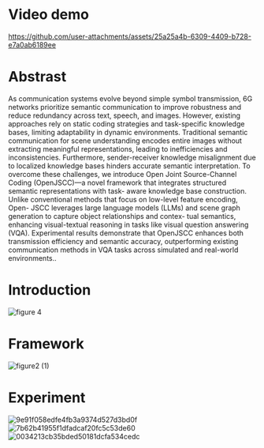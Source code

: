 # Video demo
https://github.com/user-attachments/assets/25a25a4b-6309-4409-b728-e7a0ab6189ee
# Abstrast
As communication systems evolve beyond simple symbol transmission, 
6G networks prioritize semantic communication to improve robustness and reduce redundancy across text, speech, and images. However, existing approaches rely
on static coding strategies and task-specific knowledge bases,
limiting adaptability in dynamic environments. Traditional
semantic communication for scene understanding encodes
entire images without extracting meaningful representations,
leading to inefficiencies and inconsistencies. Furthermore,
sender-receiver knowledge misalignment due to localized
knowledge bases hinders accurate semantic interpretation.
To overcome these challenges, we introduce Open Joint
Source-Channel Coding (OpenJSCC)—a novel framework
that integrates structured semantic representations with task-
aware knowledge base construction. Unlike conventional
methods that focus on low-level feature encoding, Open-
JSCC leverages large language models (LLMs) and scene
graph generation to capture object relationships and contex-
tual semantics, enhancing visual-textual reasoning in tasks
like visual question answering (VQA). Experimental results
demonstrate that OpenJSCC enhances both transmission
efficiency and semantic accuracy, outperforming existing
communication methods in VQA tasks across simulated and
real-world environments..
# Introduction
![figure 4](https://github.com/user-attachments/assets/74b2c32f-b95f-4b2b-aa53-8f4a85514dd5)
# Framework
![figure2 (1)](https://github.com/user-attachments/assets/bf28610e-4f8d-4766-b496-5a35288423f7)
# Experiment
![9e91f058edfe4fb3a9374d527d3bd0f](https://github.com/user-attachments/assets/2d4a4871-fab8-4726-8d94-84eb1f70969c)
![7b62b41955f1dfadcaf20fc5c53de60](https://github.com/user-attachments/assets/618ab6e3-4c34-48b9-be29-fde18da887ab)
![0034213cb35bded50181dcfa534cedc](https://github.com/user-attachments/assets/0425d5f4-5b5b-498a-85c5-d829c5c7a693)

